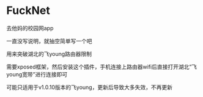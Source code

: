 # FuckNet
去他妈的校园网app

一直没写说明，就抽空简单写一个吧

用来突破湖北的飞young路由器限制

需要xposed框架，然后安装这个插件，手机连接上路由器wifi后直接打开湖北“飞young宽带”进行连接即可


可能只适用于v1.0.10版本的飞young，更新后导致大多失效，不再更新
